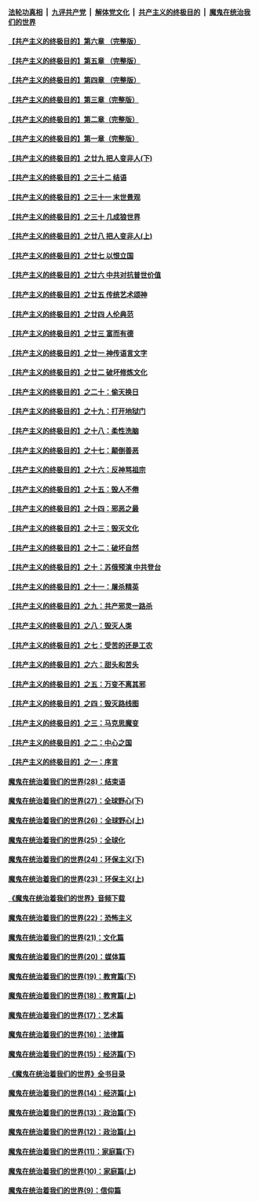 ####  [法轮功真相](../../../../basic/blob/master/README.md?t=02021426) &nbsp;|&nbsp; [九评共产党](../../../../9ping.md/blob/master/README.md?t=02021426) &nbsp;|&nbsp; [解体党文化](../../../../jtdwh.md/blob/master/README.md?t=02021426)  &nbsp;|&nbsp; [共产主义的终极目的](../../../../gczydzjmd.md/blob/master/README.md?t=02021426) &nbsp;|&nbsp; [魔鬼在统治我们的世界](../../../../mgztzwmdsj.md/blob/master/README.md?t=02021426) 

#### [【共产主义的终极目的】第六章 （完整版）](../pages/nsc422/n11428913.md?t=02021426) 

#### [【共产主义的终极目的】第五章 （完整版）](../pages/nsc422/n11428912.md?t=02021426) 

#### [【共产主义的终极目的】第四章 （完整版）](../pages/nsc422/n11428907.md?t=02021426) 

#### [【共产主义的终极目的】第三章（完整版）](../pages/nsc422/n11428848.md?t=02021426) 

#### [【共产主义的终极目的】第二章（完整版）](../pages/nsc422/n11428831.md?t=02021426) 

#### [【共产主义的终极目的】第一章（完整版）](../pages/nsc422/n11417651.md?t=02021426) 

#### [【共产主义的终极目的】之廿九 把人变非人(下)](../pages/nsc422/n11344140.md?t=02021426) 

#### [【共产主义的终极目的】之三十二 结语](../pages/nsc422/n11360535.md?t=02021426) 

#### [【共产主义的终极目的】之三十一 末世景观](../pages/nsc422/n11351129.md?t=02021426) 

#### [【共产主义的终极目的】之三十 几成狼世界](../pages/nsc422/n11348280.md?t=02021426) 

#### [【共产主义的终极目的】之廿八 把人变非人(上)](../pages/nsc422/n11340492.md?t=02021426) 

#### [【共产主义的终极目的】之廿七 以恨立国](../pages/nsc422/n11336944.md?t=02021426) 

#### [【共产主义的终极目的】之廿六 中共对抗普世价值](../pages/nsc422/n11324785.md?t=02021426) 

#### [【共产主义的终极目的】之廿五 传统艺术颂神](../pages/nsc422/n11296396.md?t=02021426) 

#### [【共产主义的终极目的】之廿四 人伦典范](../pages/nsc422/n11296397.md?t=02021426) 

#### [【共产主义的终极目的】之廿三 富而有德](../pages/nsc422/n11283598.md?t=02021426) 

#### [【共产主义的终极目的】之廿一 神传语言文字](../pages/nsc422/n11263265.md?t=02021426) 

#### [【共产主义的终极目的】之廿二 破坏修炼文化](../pages/nsc422/n11245728.md?t=02021426) 

#### [【共产主义的终极目的】之二十：偷天换日](../pages/nsc422/n11238846.md?t=02021426) 

#### [【共产主义的终极目的】之十九：打开地狱门](../pages/nsc422/n11206376.md?t=02021426) 

#### [【共产主义的终极目的】之十八：柔性洗脑](../pages/nsc422/n11199994.md?t=02021426) 

#### [【共产主义的终极目的】之十七：颠倒善恶](../pages/nsc422/n11179782.md?t=02021426) 

#### [【共产主义的终极目的】之十六：反神骂祖宗](../pages/nsc422/n11166798.md?t=02021426) 

#### [【共产主义的终极目的】之十五：毁人不倦](../pages/nsc422/n11166792.md?t=02021426) 

#### [【共产主义的终极目的】之十四：邪恶之最](../pages/nsc422/n11150249.md?t=02021426) 

#### [【共产主义的终极目的】之十三：毁灭文化](../pages/nsc422/n11135227.md?t=02021426) 

#### [【共产主义的终极目的】之十二：破坏自然](../pages/nsc422/n11135214.md?t=02021426) 

#### [【共产主义的终极目的】之十：苏俄预演 中共登台](../pages/nsc422/n11118424.md?t=02021426) 

#### [【共产主义的终极目的】之十一：屠杀精英](../pages/nsc422/n11118442.md?t=02021426) 

#### [【共产主义的终极目的】之九：共产邪灵一路杀](../pages/nsc422/n11114139.md?t=02021426) 

#### [【共产主义的终极目的】之八：毁灭人类](../pages/nsc422/n11108503.md?t=02021426) 

#### [【共产主义的终极目的】之七：受苦的还是工农](../pages/nsc422/n11101809.md?t=02021426) 

#### [【共产主义的终极目的】之六：甜头和苦头](../pages/nsc422/n11096971.md?t=02021426) 

#### [【共产主义的终极目的】之五：万变不离其邪](../pages/nsc422/n11091285.md?t=02021426) 

#### [【共产主义的终极目的】之四：毁灭路线图](../pages/nsc422/n11086284.md?t=02021426) 

#### [【共产主义的终极目的】之三：马克思魔变](../pages/nsc422/n11061941.md?t=02021426) 

#### [【共产主义的终极目的】之二：中心之国](../pages/nsc422/n11047728.md?t=02021426) 

#### [【共产主义的终极目的】之一：序言](../pages/nsc422/n11086077.md?t=02021426) 

#### [魔鬼在统治着我们的世界(28)：结束语](../pages/nsc422/n10936246.md?t=02021426) 

#### [魔鬼在统治着我们的世界(27)：全球野心(下)](../pages/nsc422/n10928319.md?t=02021426) 

#### [魔鬼在统治着我们的世界(26)：全球野心(上)](../pages/nsc422/n10900318.md?t=02021426) 

#### [魔鬼在统治着我们的世界(25)：全球化](../pages/nsc422/n10788205.md?t=02021426) 

#### [魔鬼在统治着我们的世界(24)：环保主义(下)](../pages/nsc422/n10695307.md?t=02021426) 

#### [魔鬼在统治着我们的世界(23)：环保主义(上)](../pages/nsc422/n10688613.md?t=02021426) 

#### [《魔鬼在统治着我们的世界》音频下载](../pages/nsc422/n10635553.md?t=02021426) 

#### [魔鬼在统治着我们的世界(22)：恐怖主义](../pages/nsc422/n10614727.md?t=02021426) 

#### [魔鬼在统治着我们的世界(21)：文化篇](../pages/nsc422/n10597706.md?t=02021426) 

#### [魔鬼在统治着我们的世界(20)：媒体篇](../pages/nsc422/n10586579.md?t=02021426) 

#### [魔鬼在统治着我们的世界(19)：教育篇(下)](../pages/nsc422/n10564808.md?t=02021426) 

#### [魔鬼在统治着我们的世界(18)：教育篇(上)](../pages/nsc422/n10526970.md?t=02021426) 

#### [魔鬼在统治着我们的世界(17)：艺术篇](../pages/nsc422/n10499093.md?t=02021426) 

#### [魔鬼在统治着我们的世界(16)：法律篇](../pages/nsc422/n10485969.md?t=02021426) 

#### [魔鬼在统治着我们的世界(15)：经济篇(下)](../pages/nsc422/n10469975.md?t=02021426) 

#### [《魔鬼在统治着我们的世界》全书目录](../pages/nsc422/n10464261.md?t=02021426) 

#### [魔鬼在统治着我们的世界(14)：经济篇(上)](../pages/nsc422/n10457370.md?t=02021426) 

#### [魔鬼在统治着我们的世界(13)：政治篇(下)](../pages/nsc422/n10448270.md?t=02021426) 

#### [魔鬼在统治着我们的世界(12)：政治篇(上)](../pages/nsc422/n10444576.md?t=02021426) 

#### [魔鬼在统治着我们的世界(11)：家庭篇(下)](../pages/nsc422/n10440961.md?t=02021426) 

#### [魔鬼在统治着我们的世界(10)：家庭篇(上)](../pages/nsc422/n10435448.md?t=02021426) 

#### [魔鬼在统治着我们的世界(9)：信仰篇](../pages/nsc422/n10432159.md?t=02021426) 

